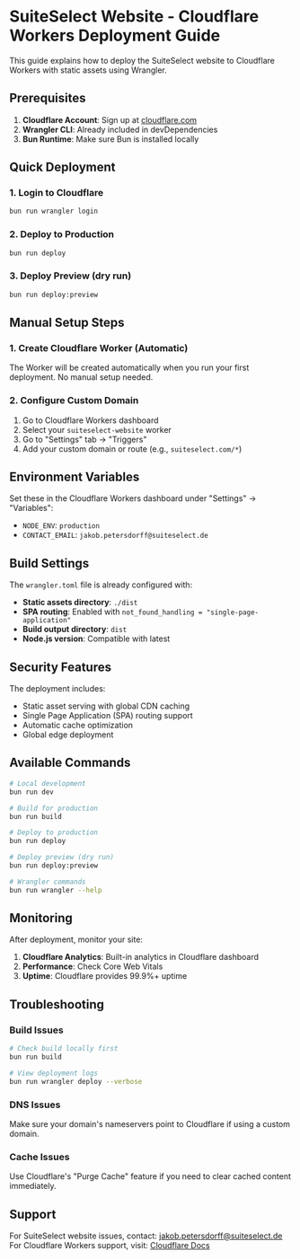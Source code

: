 # SuiteSelect Website - Cloudflare Workers Deployment Guide

This guide explains how to deploy the SuiteSelect website to Cloudflare Workers with static assets using Wrangler.

## Prerequisites

1. **Cloudflare Account**: Sign up at [cloudflare.com](https://cloudflare.com)
2. **Wrangler CLI**: Already included in devDependencies
3. **Bun Runtime**: Make sure Bun is installed locally

## Quick Deployment

### 1. Login to Cloudflare

```bash
bun run wrangler login
```

### 2. Deploy to Production

```bash
bun run deploy
```

### 3. Deploy Preview (dry run)

```bash
bun run deploy:preview
```

## Manual Setup Steps

### 1. Create Cloudflare Worker (Automatic)

The Worker will be created automatically when you run your first deployment. No manual setup needed.

### 2. Configure Custom Domain

1. Go to Cloudflare Workers dashboard
2. Select your `suiteselect-website` worker
3. Go to "Settings" tab → "Triggers"
4. Add your custom domain or route (e.g., `suiteselect.com/*`)

## Environment Variables

Set these in the Cloudflare Workers dashboard under "Settings" → "Variables":

- `NODE_ENV`: `production`
- `CONTACT_EMAIL`: `jakob.petersdorff@suiteselect.de`

## Build Settings

The `wrangler.toml` file is already configured with:

- **Static assets directory**: `./dist`
- **SPA routing**: Enabled with `not_found_handling = "single-page-application"`
- **Build output directory**: `dist`
- **Node.js version**: Compatible with latest

## Security Features

The deployment includes:

- Static asset serving with global CDN caching
- Single Page Application (SPA) routing support
- Automatic cache optimization
- Global edge deployment

## Available Commands

```bash
# Local development
bun run dev

# Build for production
bun run build

# Deploy to production
bun run deploy

# Deploy preview (dry run)
bun run deploy:preview

# Wrangler commands
bun run wrangler --help
```

## Monitoring

After deployment, monitor your site:

1. **Cloudflare Analytics**: Built-in analytics in Cloudflare dashboard
2. **Performance**: Check Core Web Vitals
3. **Uptime**: Cloudflare provides 99.9%+ uptime

## Troubleshooting

### Build Issues

```bash
# Check build locally first
bun run build

# View deployment logs
bun run wrangler deploy --verbose
```

### DNS Issues

Make sure your domain's nameservers point to Cloudflare if using a custom domain.

### Cache Issues

Use Cloudflare's "Purge Cache" feature if you need to clear cached content immediately.

## Support

For SuiteSelect website issues, contact: jakob.petersdorff@suiteselect.de
For Cloudflare Workers support, visit: [Cloudflare Docs](https://developers.cloudflare.com/workers/)
